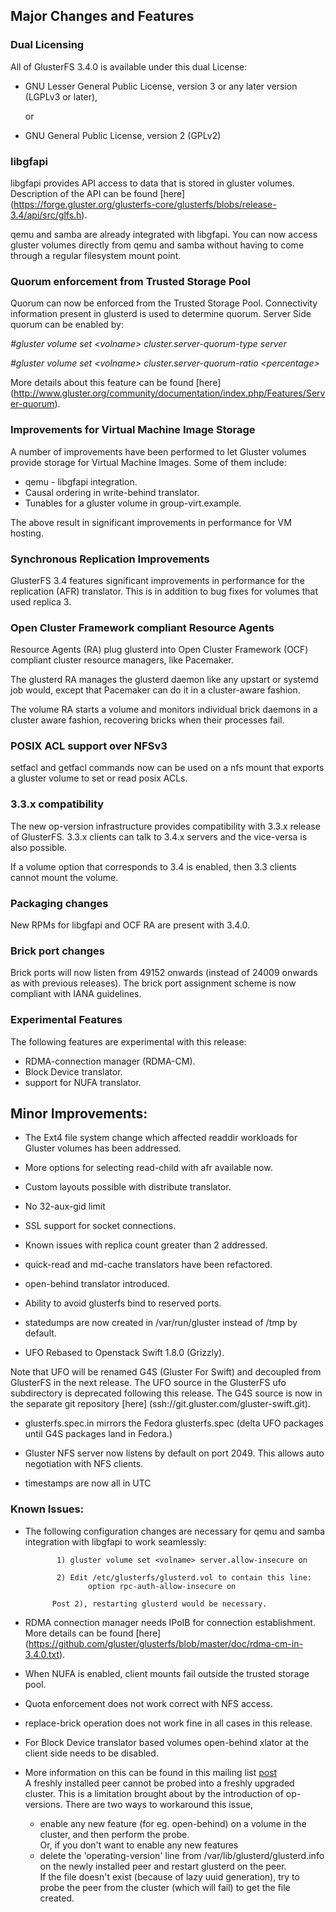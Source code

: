 ## Major Changes and Features

### Dual Licensing

All of GlusterFS 3.4.0 is available under this dual License:

- GNU Lesser General Public License, version 3 or any later version (LGPLv3 or
  later),

    or

- GNU General Public License, version 2 (GPLv2)


### libgfapi


libgfapi provides API access to data that is stored in gluster volumes.
Description of the API can be found [here]
(https://forge.gluster.org/glusterfs-core/glusterfs/blobs/release-3.4/api/src/glfs.h).

qemu and samba are already integrated with libgfapi. You can now access gluster
volumes directly from qemu and samba without having to come through a
regular filesystem mount point.

### Quorum enforcement from Trusted Storage Pool

Quorum can now be enforced from the Trusted Storage Pool. Connectivity
information present in glusterd is used to determine quorum. Server Side quorum
 can be enabled by:

*\#gluster volume set <volname\> cluster.server-quorum-type server*

*\#gluster volume set <volname\> cluster.server-quorum-ratio <percentage\>*

More details about this feature can be found [here]
(http://www.gluster.org/community/documentation/index.php/Features/Server-quorum).


### Improvements for Virtual Machine Image Storage

A number of improvements have been performed to let Gluster volumes provide
storage for Virtual Machine Images. Some of them include:

- qemu - libgfapi integration.
- Causal ordering in write-behind translator.
- Tunables for a gluster volume in group-virt.example.

The above result in significant improvements in performance for VM hosting.


### Synchronous Replication Improvements

GlusterFS 3.4 features significant improvements in performance for the
replication (AFR) translator. This is in addition to bug fixes for volumes that
used replica 3.


### Open Cluster Framework compliant Resource Agents

Resource Agents (RA) plug glusterd into Open Cluster Framework
(OCF) compliant cluster resource managers, like Pacemaker.

The glusterd RA manages the glusterd daemon like any upstart or systemd job
would, except that Pacemaker can do it in a cluster-aware fashion.

The volume RA starts a volume and monitors individual brick daemons in a
cluster aware fashion, recovering bricks when their processes fail.


### POSIX ACL support over NFSv3

setfacl and getfacl commands now can be used on a nfs mount that exports a
gluster volume to set or read posix ACLs.

### 3.3.x compatibility

The new op-version infrastructure provides compatibility with 3.3.x release of
GlusterFS. 3.3.x clients can talk to 3.4.x servers and the vice-versa is also
possible.

If a volume option that corresponds to 3.4 is enabled, then 3.3 clients cannot
mount the volume.

### Packaging changes

New RPMs for libgfapi and OCF RA are present with 3.4.0.

### Brick port changes

Brick ports will now listen from 49152 onwards (instead of 24009 onwards as with
previous releases). The brick port assignment scheme is now compliant with IANA
guidelines.

### Experimental Features

The following features are experimental with this release:

- RDMA-connection manager (RDMA-CM).
- Block Device translator.
- support for NUFA translator.

## Minor Improvements:

- The Ext4 file system change which affected readdir workloads for Gluster
  volumes has been addressed.

- More options for selecting read-child with afr available now.

- Custom layouts possible with distribute translator.

- No 32-aux-gid limit

- SSL support for socket connections.

- Known issues with replica count greater than 2 addressed.

- quick-read and md-cache translators have been refactored.

- open-behind translator introduced.

- Ability to avoid glusterfs bind to reserved ports.

- statedumps are now created in /var/run/gluster instead of /tmp by default.

- UFO Rebased to Openstack Swift 1.8.0 (Grizzly).

Note that UFO will be renamed G4S (Gluster For Swift) and decoupled from
GlusterFS in the next release. The UFO source in the GlusterFS ufo subdirectory
is deprecated following this release.
The G4S source is now in the separate git repository [here]
(ssh://git.gluster.com/gluster-swift.git).

- glusterfs.spec.in mirrors the Fedora glusterfs.spec (delta UFO packages until
  G4S packages land in Fedora.)

- Gluster NFS server now listens by default on port 2049. This allows auto
  negotiation with NFS clients.

- timestamps are now all in UTC

### Known Issues:

- The following configuration changes are necessary for qemu and samba
  integration with libgfapi to work seamlessly:

             1) gluster volume set <volname> server.allow-insecure on

             2) Edit /etc/glusterfs/glusterd.vol to contain this line:
                    option rpc-auth-allow-insecure on

            Post 2), restarting glusterd would be necessary.

-  RDMA connection manager needs IPoIB for connection establishment. More
   details can be found [here]
(https://github.com/gluster/glusterfs/blob/master/doc/rdma-cm-in-3.4.0.txt).

- When NUFA is enabled, client mounts fail outside the trusted storage pool.

- Quota enforcement does not work correct with NFS access.

- replace-brick operation does not work fine in all cases in this release.

- For Block Device translator based volumes open-behind xlator at the
client side needs to be disabled.

- More information on this can be found in this mailing list
  [post](http://www.gluster.org/pipermail/gluster-users/2013-July/036750.html)  
  A freshly installed peer cannot be probed into a freshly upgraded cluster.
  This is a limitation brought about by the introduction of op-versions.
  There are two ways to workaround this issue,
    * enable any new feature (for eg. open-behind) on a volume in the cluster,
      and then perform the probe.  
  Or, if you don't want to enable any new features  
    * delete the 'operating-version' line from /var/lib/glusterd/glusterd.info
      on the newly installed peer and restart glusterd on the peer.  
      If the file doesn't exist (because of lazy uuid generation), try to probe
      the peer from the cluster (which will fail) to get the file created.  
